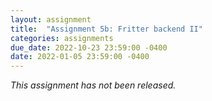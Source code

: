 ```yaml
---
layout: assignment
title:  "Assignment 5b: Fritter backend II"
categories: assignments
due_date: 2022-10-23 23:59:00 -0400
date: 2022-01-05 23:59:00 -0400
---
```


*This assignment has not been released.*